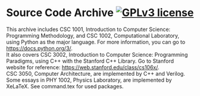 # Source Code Archive  [![GPLv3 license](https://img.shields.io/badge/License-GPLv3-blue.svg)](http://perso.crans.org/besson/LICENSE.html)
This archive includes CSC 1001, Introduction to Computer Science: Programming Methodology, and CSC 1002, Computational Laboratory, using Python as the major language. For more information, you can go to https://docs.python.org/3/.  
It also covers CSC 3002, Introduction to Computer Science: Programming Paradigms, using C++ with the Stanford C++ Library. Go to Stanford website for reference: https://web.stanford.edu/class/cs106x/.  
CSC 3050, Computer Architecture, are implemented by C++ and Verilog.
Some essays in PHY 1002, Physics Laboratory, are implemented by XeLaTeX. See command.tex for used packages.  
